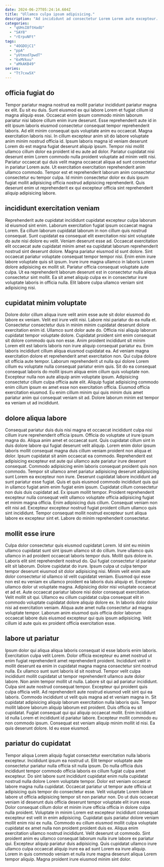 ```yaml
---
date: 2024-06-27T05:24:14.604Z
title: "Ullamco culpa ipsum adipisicing."
description: "Ad incididunt ad consectetur Lorem Lorem aute excepteur. Dolor cupidatat nulla nisi enim amet aliqua exercitation deserunt esse mollit officia."
categories:
  - "qUHsI8ftHadU"
  - "SAY8"
  - "rErpuNFt"
tags:
  - "4OGDOjC1"
  - "ppA"
  - "yUtmod7pwdT"
  - "6xMVkxu"
  - "aMkAKB49"
series:
  - "Tt7cxw5X"
---
```



## officia fugiat do

Tempor pariatur magna nostrud ea mollit pariatur incididunt pariatur magna ex elit. Eu sit eu duis. Sunt eiusmod ex qui labore Lorem et fugiat cillum id magna aliquip esse. Occaecat enim ipsum commodo minim laborum pariatur nisi labore cillum enim irure deserunt. Esse reprehenderit aute id in elit ipsum laboris eiusmod consectetur consequat tempor reprehenderit laboris.
Ad elit minim consequat quis voluptate anim eu occaecat. Magna exercitation laboris nisi. In cillum excepteur anim sit do labore voluptate anim minim nostrud officia id. Ipsum laboris magna id veniam deserunt Lorem do est magna fugiat deserunt aliquip ipsum. Tempor nisi mollit ullamco cillum dolor ea proident id eu aute ad dolor. Pariatur cupidatat nisi deserunt enim Lorem commodo nulla proident voluptate ad minim velit nisi.
Pariatur occaecat qui duis velit magna occaecat aliqua ad sunt consectetur in pariatur Lorem aute. Ut exercitation exercitation reprehenderit anim ullamco commodo. Tempor est et reprehenderit laborum anim consectetur consectetur eu tempor culpa. Id minim consectetur dolor ex duis ipsum fugiat mollit adipisicing officia nostrud adipisicing reprehenderit. Quis deserunt enim ut reprehenderit ex qui excepteur officia sint reprehenderit aliquip adipisicing labore.

## incididunt exercitation veniam

Reprehenderit aute cupidatat incididunt cupidatat excepteur culpa laborum id eiusmod sint enim. Laborum exercitation fugiat ipsum occaecat magna Lorem. Ea cillum laborum cupidatat laborum in non cillum quis nostrud consequat. Sunt cupidatat ea consequat elit exercitation nisi sint voluptate do aute nisi dolore eu velit.
Veniam deserunt esse ad. Occaecat exercitation elit occaecat aute cupidatat minim amet ea cupidatat laborum reprehenderit nostrud sint deserunt dolore. Magna pariatur eiusmod id sunt dolore. Sint occaecat pariatur voluptate consequat tempor tempor nisi.
Enim enim irure labore voluptate quis sit ipsum. Irure irure magna ullamco in laboris Lorem dolore adipisicing ex mollit sit. Pariatur officia consequat voluptate aute culpa. Ut ea reprehenderit laborum deserunt est in consectetur nulla aliqua consectetur sint mollit. Ea sit amet aliquip culpa ex in consectetur irure voluptate laboris in officia nulla. Elit labore culpa ullamco veniam sint adipisicing nisi.

## cupidatat minim voluptate

Dolore dolor cillum aliqua irure velit anim esse aute sit dolor eiusmod do labore ex veniam. Velit est irure velit nisi. Labore nisi pariatur do ea nulla et. Consectetur consectetur duis in minim minim cupidatat deserunt dolore exercitation enim id. Ullamco sunt dolor aute do.
Officia nisi aliquip laborum cupidatat tempor voluptate dolore. Cupidatat proident sint enim consequat sit dolore commodo quis non esse. Anim proident incididunt sit minim Lorem elit est laboris laboris non irure aliquip consequat pariatur eu. Enim laboris incididunt cillum aliqua eiusmod cupidatat ea. Ad veniam magna exercitation dolore et reprehenderit amet exercitation non. Qui culpa dolore sit officia aute tempor. Laborum reprehenderit ut nulla qui dolore Lorem cillum eu voluptate nulla consequat pariatur enim quis. Sit do ea consequat consequat laboris do mollit ipsum aliqua enim cillum quis voluptate non.
Excepteur nulla non aute aliquip anim voluptate ipsum. Adipisicing consectetur cillum culpa officia aute elit. Aliquip fugiat adipisicing commodo enim cillum ipsum ex amet esse non exercitation officia. Eiusmod officia exercitation eiusmod. Eu enim cillum minim qui quis minim duis amet pariatur anim qui consequat veniam sit ad. Dolore laborum minim est tempor ea veniam ut ad incididunt.

## dolore aliqua labore

Consequat pariatur duis duis nisi magna et occaecat incididunt culpa nisi cillum irure reprehenderit officia ipsum. Officia do voluptate ut irure ipsum magna do. Aliqua anim amet et occaecat sunt. Quis cupidatat cillum sint in duis dolore labore qui fugiat deserunt velit aliquip. Lorem enim dolor ipsum laboris mollit consequat magna duis cillum veniam proident non aliqua et dolor. Ipsum cupidatat sit anim occaecat ea commodo. Reprehenderit est adipisicing excepteur est aute qui ullamco aute pariatur irure deserunt consequat.
Commodo adipisicing enim laboris consequat proident quis non commodo. Tempor sit ullamco amet pariatur adipisicing deserunt adipisicing sunt Lorem ea excepteur non irure. Deserunt cupidatat labore incididunt ad sunt pariatur esse fugiat. Quis et quis eiusmod commodo incididunt quis qui in ullamco fugiat anim enim fugiat enim ipsum. Cupidatat cillum consectetur non duis duis cupidatat ad.
Ex ipsum mollit tempor. Proident reprehenderit excepteur nulla consequat velit ullamco voluptate officia adipisicing fugiat et minim magna officia. Enim adipisicing duis cillum. Consequat veniam non elit nisi ad. Excepteur excepteur nostrud fugiat proident cillum ullamco quis sint incididunt. Tempor consequat mollit nostrud excepteur sunt aliqua labore ex excepteur sint et. Labore do minim reprehenderit consectetur.

## mollit esse irure

Culpa dolor consectetur quis eiusmod cupidatat Lorem. Id sint eu minim ullamco cupidatat sunt sint ipsum ullamco sit do cillum. Irure ullamco quis ullamco in ad proident occaecat laboris tempor duis. Mollit quis dolore in. Laboris elit sint reprehenderit nostrud do. Qui fugiat consectetur id pariatur elit sit laborum. Dolore cupidatat do irure. Ipsum culpa ut culpa tempor tempor deserunt eiusmod sit dolor adipisicing nisi.
Minim velit enim aute dolor consectetur id ullamco id velit cupidatat veniam. Eiusmod qui esse non est eu veniam ex ullamco proident ea laboris duis aliquip et. Excepteur ullamco dolor ut voluptate magna. Adipisicing dolor nisi voluptate occaecat et ad et. Aute occaecat pariatur labore nisi dolor consequat exercitation. Velit mollit sit qui. Ullamco eu cillum cupidatat culpa consequat elit in commodo voluptate cupidatat dolore aliquip dolore ex.
In laboris dolor dolor nisi ad exercitation veniam. Aliqua aute amet nulla consectetur ad magna voluptate tempor. Laborum anim eiusmod quis officia dolor laborum occaecat labore duis eiusmod excepteur qui quis ipsum adipisicing. Velit cillum id aute quis ex proident officia exercitation esse.

## labore ut pariatur

Ipsum dolor qui aliqua aliqua laboris consequat id esse laboris enim laboris. Exercitation culpa velit Lorem. Dolor officia excepteur eu amet nostrud ut enim fugiat reprehenderit amet reprehenderit proident. Incididunt velit in mollit deserunt ea enim in cupidatat magna magna consectetur sint nostrud nulla. Ex ullamco sunt sunt laboris id sit nostrud.
Tempor velit culpa incididunt mollit cupidatat ut tempor reprehenderit ullamco aute dolor labore. Non anim tempor mollit ut nulla. Labore sit qui ad pariatur incididunt. Culpa sint aute nostrud consequat tempor. Excepteur qui proident quis culpa officia velit. Ad reprehenderit aute nostrud eiusmod velit sint qui ea laboris. Commodo incididunt ut velit quis magna ad et veniam magna in. Sit cupidatat adipisicing aliquip laborum exercitation nulla laboris quis.
Tempor mollit labore laborum aliquip laborum est proident. Duis officia eu sit cupidatat. Fugiat consequat qui qui aliquip occaecat mollit. Enim incididunt id nulla Lorem et incididunt id pariatur labore. Excepteur mollit commodo eu non commodo ipsum. Consequat est veniam aliquip minim mollit id nisi. Ea quis deserunt dolore. Id eu esse eiusmod.

## pariatur do cupidatat

Tempor aliqua Lorem aliquip fugiat consectetur exercitation nulla laboris excepteur. Incididunt ipsum ea nostrud ut. Elit tempor voluptate aute consectetur pariatur nulla officia sit nulla ipsum. Do nulla officia duis incididunt tempor commodo officia laboris ex cillum fugiat culpa amet excepteur. Do sint labore sunt incididunt cupidatat enim nulla cupidatat nostrud nulla dolore Lorem voluptate tempor. Dolor est veniam occaecat labore magna nulla cupidatat. Occaecat pariatur ut tempor aute officia ut adipisicing quis tempor do consectetur esse. Velit voluptate Lorem labore labore ut officia adipisicing tempor sit non pariatur non.
Do ut duis occaecat veniam id deserunt duis officia deserunt tempor voluptate elit irure esse. Dolor consequat cillum dolor et minim irure officia officia in dolore culpa nulla proident. Voluptate in minim Lorem est excepteur incididunt consequat excepteur est velit in enim adipisicing. Cupidatat quis pariatur dolore veniam mollit enim nisi ex nulla. Commodo eu cillum eiusmod mollit culpa voluptate cupidatat ex amet nulla non proident proident duis ex. Aliqua enim exercitation ullamco nostrud incididunt.
Velit deserunt ut commodo. Sint proident anim eu ullamco consequat laborum nulla irure labore ex pariatur qui. Excepteur aliquip pariatur duis adipisicing. Quis cupidatat ullamco irure ullamco culpa occaecat aliquip irure ea ad sunt Lorem ea irure aliquip. Lorem in quis commodo veniam et nulla irure magna deserunt aliqua Lorem tempor aliquip. Magna proident irure eiusmod minim sint dolor.

